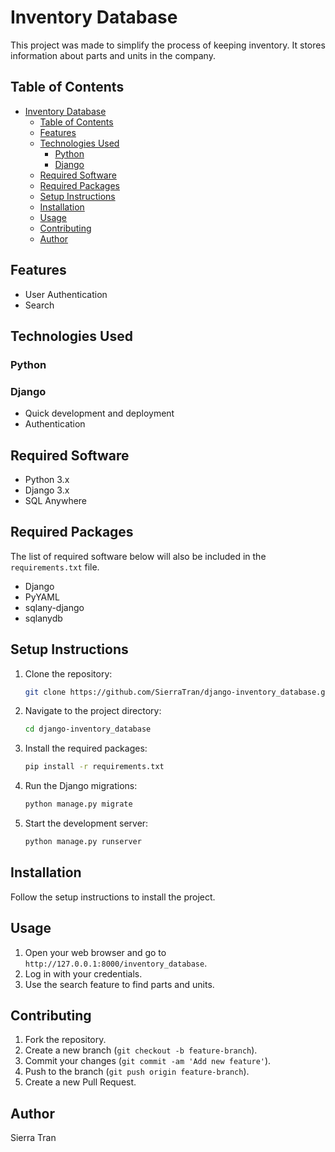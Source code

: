# Inventory Database

This project was made to simplify the process of keeping inventory. It stores information about parts and units in the company.

## Table of Contents
- [Inventory Database](#inventory-database)
  - [Table of Contents](#table-of-contents)
  - [Features](#features)
  - [Technologies Used](#technologies-used)
    - [Python](#python)
    - [Django](#django)
  - [Required Software](#required-software)
  - [Required Packages](#required-packages)
  - [Setup Instructions](#setup-instructions)
  - [Installation](#installation)
  - [Usage](#usage)
  - [Contributing](#contributing)
  - [Author](#author)

## Features

- User Authentication
- Search

## Technologies Used

### Python 
### Django 
- Quick development and deployment
- Authentication 


## Required Software

- Python 3.x
- Django 3.x
- SQL Anywhere

## Required Packages

The list of required software below will also be included in the `requirements.txt` file.

- Django
- PyYAML
- sqlany-django
- sqlanydb

## Setup Instructions

1. Clone the repository:
    ```bash
    git clone https://github.com/SierraTran/django-inventory_database.git
    ```
2. Navigate to the project directory:
    ```bash
    cd django-inventory_database
    ```
3. Install the required packages:
    ```bash
    pip install -r requirements.txt
    ```
4. Run the Django migrations:
    ```bash
    python manage.py migrate
    ```
5. Start the development server:
    ```bash
    python manage.py runserver
    ```

## Installation

Follow the setup instructions to install the project.

## Usage

1. Open your web browser and go to `http://127.0.0.1:8000/inventory_database`.
2. Log in with your credentials.
3. Use the search feature to find parts and units.

## Contributing

1. Fork the repository.
2. Create a new branch (`git checkout -b feature-branch`).
3. Commit your changes (`git commit -am 'Add new feature'`).
4. Push to the branch (`git push origin feature-branch`).
5. Create a new Pull Request.

## Author

Sierra Tran
